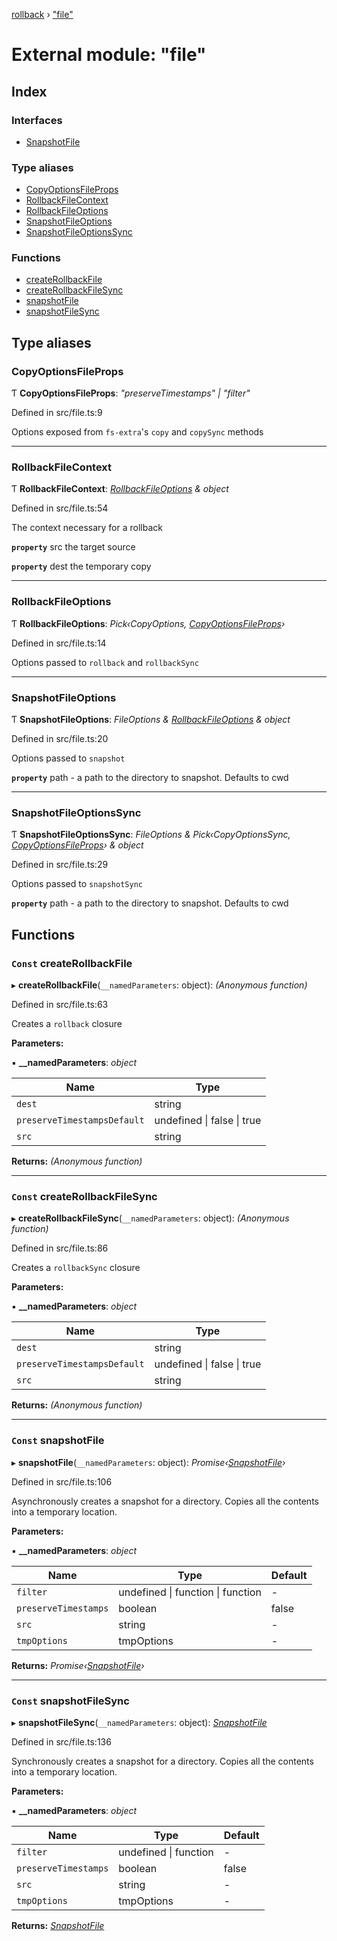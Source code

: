 [rollback](../README.md) › ["file"](_file_.md)

# External module: "file"

## Index

### Interfaces

* [SnapshotFile](../interfaces/_file_.snapshotfile.md)

### Type aliases

* [CopyOptionsFileProps](_file_.md#copyoptionsfileprops)
* [RollbackFileContext](_file_.md#rollbackfilecontext)
* [RollbackFileOptions](_file_.md#rollbackfileoptions)
* [SnapshotFileOptions](_file_.md#snapshotfileoptions)
* [SnapshotFileOptionsSync](_file_.md#snapshotfileoptionssync)

### Functions

* [createRollbackFile](_file_.md#const-createrollbackfile)
* [createRollbackFileSync](_file_.md#const-createrollbackfilesync)
* [snapshotFile](_file_.md#const-snapshotfile)
* [snapshotFileSync](_file_.md#const-snapshotfilesync)

## Type aliases

###  CopyOptionsFileProps

Ƭ **CopyOptionsFileProps**: *"preserveTimestamps" | "filter"*

Defined in src/file.ts:9

Options exposed from `fs-extra`'s `copy` and `copySync` methods

___

###  RollbackFileContext

Ƭ **RollbackFileContext**: *[RollbackFileOptions](_file_.md#rollbackfileoptions) & object*

Defined in src/file.ts:54

The context necessary for a rollback

**`property`** src the target source

**`property`** dest the temporary copy

___

###  RollbackFileOptions

Ƭ **RollbackFileOptions**: *Pick‹CopyOptions, [CopyOptionsFileProps](_file_.md#copyoptionsfileprops)›*

Defined in src/file.ts:14

Options passed to `rollback` and `rollbackSync`

___

###  SnapshotFileOptions

Ƭ **SnapshotFileOptions**: *FileOptions & [RollbackFileOptions](_file_.md#rollbackfileoptions) & object*

Defined in src/file.ts:20

Options passed to `snapshot`

**`property`** path - a path to the directory to snapshot. Defaults to cwd

___

###  SnapshotFileOptionsSync

Ƭ **SnapshotFileOptionsSync**: *FileOptions & Pick‹CopyOptionsSync, [CopyOptionsFileProps](_file_.md#copyoptionsfileprops)› & object*

Defined in src/file.ts:29

Options passed to `snapshotSync`

**`property`** path - a path to the directory to snapshot. Defaults to cwd

## Functions

### `Const` createRollbackFile

▸ **createRollbackFile**(`__namedParameters`: object): *(Anonymous function)*

Defined in src/file.ts:63

Creates a `rollback` closure

**Parameters:**

▪ **__namedParameters**: *object*

Name | Type |
------ | ------ |
`dest` | string |
`preserveTimestampsDefault` | undefined &#124; false &#124; true |
`src` | string |

**Returns:** *(Anonymous function)*

___

### `Const` createRollbackFileSync

▸ **createRollbackFileSync**(`__namedParameters`: object): *(Anonymous function)*

Defined in src/file.ts:86

Creates a `rollbackSync` closure

**Parameters:**

▪ **__namedParameters**: *object*

Name | Type |
------ | ------ |
`dest` | string |
`preserveTimestampsDefault` | undefined &#124; false &#124; true |
`src` | string |

**Returns:** *(Anonymous function)*

___

### `Const` snapshotFile

▸ **snapshotFile**(`__namedParameters`: object): *Promise‹[SnapshotFile](../interfaces/_file_.snapshotfile.md)›*

Defined in src/file.ts:106

Asynchronously creates a snapshot for a directory.
Copies all the contents into a temporary location.

**Parameters:**

▪ **__namedParameters**: *object*

Name | Type | Default |
------ | ------ | ------ |
`filter` | undefined &#124; function &#124; function | - |
`preserveTimestamps` | boolean | false |
`src` | string | - |
`tmpOptions` | tmpOptions | - |

**Returns:** *Promise‹[SnapshotFile](../interfaces/_file_.snapshotfile.md)›*

___

### `Const` snapshotFileSync

▸ **snapshotFileSync**(`__namedParameters`: object): *[SnapshotFile](../interfaces/_file_.snapshotfile.md)*

Defined in src/file.ts:136

Synchronously creates a snapshot for a directory.
Copies all the contents into a temporary location.

**Parameters:**

▪ **__namedParameters**: *object*

Name | Type | Default |
------ | ------ | ------ |
`filter` | undefined &#124; function | - |
`preserveTimestamps` | boolean | false |
`src` | string | - |
`tmpOptions` | tmpOptions | - |

**Returns:** *[SnapshotFile](../interfaces/_file_.snapshotfile.md)*
